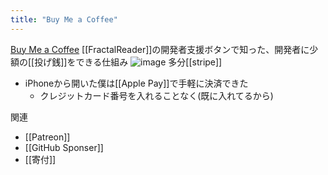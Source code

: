 ```yaml
---
title: "Buy Me a Coffee"
---
```


[Buy Me a Coffee](https://buymeacoffee.com/)
[[FractalReader]]の開発者支援ボタンで知った、開発者に少額の[[投げ銭]]をできる仕組み
![image](https://gyazo.com/fbb5802875573683a4a18618f9d9a5bd/thumb/1000)
多分[[stripe]]
- iPhoneから開いた僕は[[Apple Pay]]で手軽に決済できた
    - クレジットカード番号を入れることなく(既に入れてるから)


関連
- [[Patreon]]
- [[GitHub Sponser]]
- [[寄付]]
